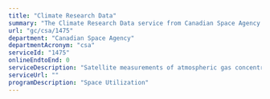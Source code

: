 ```yaml
---
title: "Climate Research Data"
summary: "The Climate Research Data service from Canadian Space Agency is not available end-to-end online, according to the GC Service Inventory."
url: "gc/csa/1475"
department: "Canadian Space Agency"
departmentAcronym: "csa"
serviceId: "1475"
onlineEndtoEnd: 0
serviceDescription: "Satellite measurements of atmospheric gas concentrations are provided to Government of Canada Departments, Canadian academic institutions, and researchers worldwide."
serviceUrl: ""
programDescription: "Space Utilization"
---
```

